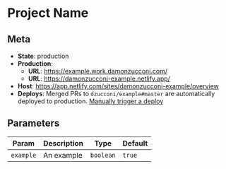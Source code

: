 # Project Name

## Meta

- **State**: production
- **Production**:
  - **URL**: https://example.work.damonzucconi.com/
  - **URL**: https://damonzucconi-example.netlify.app/
- **Host**: https://app.netlify.com/sites/damonzucconi-example/overview
- **Deploys**: Merged PRs to `dzucconi/example#master` are automatically deployed to production. [Manually trigger a deploy](https://app.netlify.com/sites/damonzucconi-example/deploys)

## Parameters

| Param     | Description | Type      | Default |
| --------- | ----------- | --------- | ------- |
| `example` | An example  | `boolean` | `true`  |
